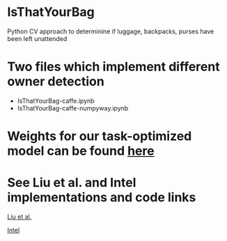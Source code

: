 # IsThatYourBag
Python CV approach to determinine if luggage, backpacks, purses have been left unattended

# Two files which implement different owner detection
* IsThatYourBag-caffe.ipynb
* IsThatYourBag-caffe-numpyway.ipynb

# Weights for our task-optimized model can be found [here](https://drive.google.com/open?id=1iSyQLABinBmAJbOoBGWb30VyydlwwDS-)


# See Liu et al. and Intel implementations and code links
[Liu et al.](https://github.com/weiliu89/caffe/tree/ssd)

[Intel](https://software.intel.com/en-us/articles/unattended-baggage-detection-using-deep-neural-networks-in-intel-architecture)
